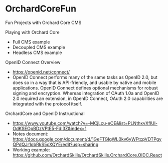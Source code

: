 # OrchardCoreFun
Fun Projects with Orchard Core CMS

Playing with Orchard Core

 - Full CMS example
 - Decoupled CMS example
 - Headless CMS example
 
OpenID Connect Overview 

- https://openid.net/connect/
- OpenID Connect performs many of the same tasks as OpenID 2.0, but does so in a way that is API-friendly, and usable by native and mobile applications. OpenID Connect defines optional mechanisms for robust signing and encryption. Whereas integration of OAuth 1.0a and OpenID 2.0 required an extension, in OpenID Connect, OAuth 2.0 capabilities are integrated with the protocol itself.


OrchardCore and OpenID Instructional
- https://www.youtube.com/watch?v=-MCjLcu-eOE&list=PLNthxvXflUl-OdKSEOpBDzVPtE5-FdI3Z&index=1
- Notes document: https://docs.google.com/document/d/1GeFTGlgWL0kv6yWFtcpVDTPgyQPdQJr1obRkS5cXQYE/edit?usp=sharing
- Working example: https://github.com/OrchardSkills/OrchardSkills.OrchardCore.OIDC.React

